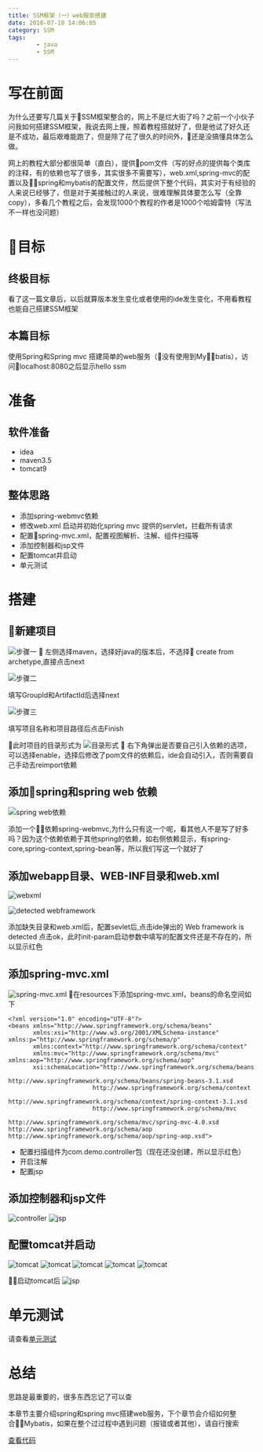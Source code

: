```yaml
---
title: SSM框架（一）web服务搭建
date: 2018-07-18 14:06:05
category: SSM
tags: 
        - java
        - SSM
---
```

# 写在前面
为什么还要写几篇关于SSM框架整合的，网上不是烂大街了吗？之前一个小伙子问我如何搭建SSM框架，我说去网上搜，照着教程搭就好了，但是他试了好久还是不成功，最后艰难能跑了，但是除了花了很久的时间外，还是没搞懂具体怎么做。

网上的教程大部分都很简单（直白），提供pom文件（写的好点的提供每个类库的注释，有的依赖也写了很多，其实很多不需要写），web.xml,spring-mvc的配置以及spring和mybatis的配置文件，然后提供下整个代码，其实对于有经验的人来说已经够了，但是对于美接触过的人来说，很难理解具体要怎么写（全靠copy），多看几个教程之后，会发现1000个教程的作者是1000个哈姆雷特（写法不一样也没问题）

# 目标

## 终极目标
看了这一篇文章后，以后就算版本发生变化或者使用的ide发生变化，不用看教程也能自己搭建SSM框架

## 本篇目标
使用Spring和Spring mvc 搭建简单的web服务（没有使用到Mybatis），访问localhost:8080之后显示hello ssm

<!-- more -->
# 准备
## 软件准备
- idea
- maven3.5
- tomcat9
## 整体思路
- 添加spring-webmvc依赖
- 修改web.xml 启动并初始化spring mvc 提供的servlet，拦截所有请求
- 配置spring-mvc.xml，配置视图解析、注解、组件扫描等
- 添加控制器和jsp文件
- 配置tomcat并启动
- 单元测试
# 搭建

## 新建项目
![步骤一](http://p2xzgd246.bkt.clouddn.com/ssm-create.png)

左侧选择maven，选择好java的版本后，不选择 create from archetype,直接点击next

![步骤二](http://p2xzgd246.bkt.clouddn.com/ssm-create2.png)

填写GroupId和ArtifactId后选择next

![步骤三](http://p2xzgd246.bkt.clouddn.com/ssm-create2.png)

填写项目名称和项目路径后点击Finish

此时项目的目录形式为
![目录形式](http://p2xzgd246.bkt.clouddn.com/ssm-auto-import.png)

右下角弹出是否要自己引入依赖的选项，可以选择enable，选择后修改了pom文件的依赖后，ide会自动引入，否则需要自己手动去reimport依赖

## 添加spring和spring web 依赖
![spring web依赖](http://p2xzgd246.bkt.clouddn.com/ssm-pom1.png)

添加一个依赖spring-webmvc,为什么只有这一个呢，看其他人不是写了好多吗？因为这个依赖依赖于其他spring的依赖，如右侧依赖显示，有spring-core,spring-context,spring-bean等，所以我们写这一个就好了

## 添加webapp目录、WEB-INF目录和web.xml

![webxml](http://p2xzgd246.bkt.clouddn.com/ssm-add-webxml.png)

![detected webframework](http://p2xzgd246.bkt.clouddn.com/ssm-webframework.png)

添加缺失目录和web.xml后，配置sevlet后,点击ide弹出的 Web framework is detected 点击ok，此时init-param启动参数中填写的配置文件还是不存在的，所以显示红色

## 添加spring-mvc.xml

![spring-mvc.xml](http://p2xzgd246.bkt.clouddn.com/ssm-spring-mvc.png)
在resources下添加spring-mvc.xml，beans的命名空间如下
```
<?xml version="1.0" encoding="UTF-8"?>
<beans xmlns="http://www.springframework.org/schema/beans"
       xmlns:xsi="http://www.w3.org/2001/XMLSchema-instance" xmlns:p="http://www.springframework.org/schema/p"
       xmlns:context="http://www.springframework.org/schema/context"
       xmlns:mvc="http://www.springframework.org/schema/mvc" xmlns:aop="http://www.springframework.org/schema/aop"
       xsi:schemaLocation="http://www.springframework.org/schema/beans
                        http://www.springframework.org/schema/beans/spring-beans-3.1.xsd
                        http://www.springframework.org/schema/context
                        http://www.springframework.org/schema/context/spring-context-3.1.xsd
                        http://www.springframework.org/schema/mvc
                        http://www.springframework.org/schema/mvc/spring-mvc-4.0.xsd http://www.springframework.org/schema/aop http://www.springframework.org/schema/aop/spring-aop.xsd">

```
- 配置扫描组件为com.demo.controller包（现在还没创建，所以显示红色）
- 开启注解
- 配置jsp

## 添加控制器和jsp文件
![controller](http://p2xzgd246.bkt.clouddn.com/ssm-controller.png)
![jsp](http://p2xzgd246.bkt.clouddn.com/ssm-jsp.png)

## 配置tomcat并启动
![tomcat](http://p2xzgd246.bkt.clouddn.com/ssm-tomcat1.png)
![tomcat](http://p2xzgd246.bkt.clouddn.com/ssm-tomcat2.png)
![tomcat](http://p2xzgd246.bkt.clouddn.com/ssm-tomcat3.png)
![tomcat](http://p2xzgd246.bkt.clouddn.com/ssm-tomcat4.png)
![tomcat](http://p2xzgd246.bkt.clouddn.com/ssm-tomcat5.png)

启动tomcat后
![jsp](http://p2xzgd246.bkt.clouddn.com/ssm-webresult.png)

# 单元测试
请查看[单元测试](/2018/07/18/SSM框架单元测试/)

# 总结
思路是最重要的，很多东西忘记了可以查

本章节主要介绍spring和spring mvc搭建web服务，下个章节会介绍如何整合Mybatis，如果在整个过过程中遇到问题（报错或者其他），请自行搜索

[查看代码](https://github.com/otamot93/ssm-all)